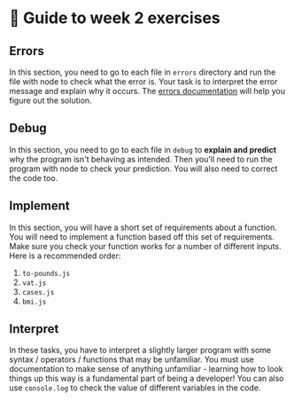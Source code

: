 # 🧭 Guide to week 2 exercises

## Errors

In this section, you need to go to each file in `errors` directory and run the file with node to check what the error is. Your task is to interpret the error message and explain why it occurs. The [errors documentation](https://developer.mozilla.org/en-US/docs/Web/JavaScript/Reference/Errors) will help you figure out the solution.

## Debug

In this section, you need to go to each file in `debug` to **explain and predict** why the program isn't behaving as intended. Then you'll need to run the program with node to check your prediction. You will also need to correct the code too.

## Implement

In this section, you will have a short set of requirements about a function. You will need to implement a function based off this set of requirements. Make sure you check your function works for a number of different inputs.
Here is a recommended order:

1. `to-pounds.js`
2. `vat.js`
3. `cases.js`
4. `bmi.js`

## Interpret

In these tasks, you have to interpret a slightly larger program with some syntax / operators / functions that may be unfamiliar.
You must use documentation to make sense of anything unfamiliar - learning how to look things up this way is a fundamental part of being a developer!
You can also use `console.log` to check the value of different variables in the code.
